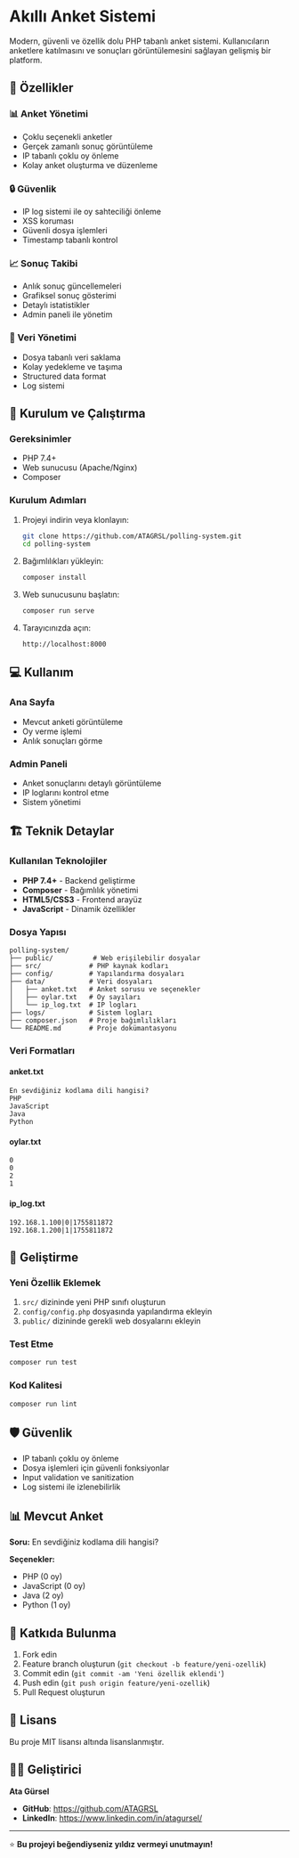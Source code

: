 # Akıllı Anket Sistemi

Modern, güvenli ve özellik dolu PHP tabanlı anket sistemi. Kullanıcıların anketlere katılmasını ve sonuçları görüntülemesini sağlayan gelişmiş bir platform.

## 🌟 Özellikler

### 📊 Anket Yönetimi
- Çoklu seçenekli anketler
- Gerçek zamanlı sonuç görüntüleme
- IP tabanlı çoklu oy önleme
- Kolay anket oluşturma ve düzenleme

### 🔒 Güvenlik
- IP log sistemi ile oy sahteciliği önleme
- XSS koruması
- Güvenli dosya işlemleri
- Timestamp tabanlı kontrol

### 📈 Sonuç Takibi
- Anlık sonuç güncellemeleri
- Grafiksel sonuç gösterimi
- Detaylı istatistikler
- Admin paneli ile yönetim

### 💾 Veri Yönetimi
- Dosya tabanlı veri saklama
- Kolay yedekleme ve taşıma
- Structured data format
- Log sistemi

## 🚀 Kurulum ve Çalıştırma

### Gereksinimler
- PHP 7.4+
- Web sunucusu (Apache/Nginx)
- Composer

### Kurulum Adımları
1. Projeyi indirin veya klonlayın:
   ```bash
   git clone https://github.com/ATAGRSL/polling-system.git
   cd polling-system
   ```

2. Bağımlılıkları yükleyin:
   ```bash
   composer install
   ```

3. Web sunucusunu başlatın:
   ```bash
   composer run serve
   ```

4. Tarayıcınızda açın:
   ```
   http://localhost:8000
   ```

## 💻 Kullanım

### Ana Sayfa
- Mevcut anketi görüntüleme
- Oy verme işlemi
- Anlık sonuçları görme

### Admin Paneli
- Anket sonuçlarını detaylı görüntüleme
- IP loglarını kontrol etme
- Sistem yönetimi

## 🏗️ Teknik Detaylar

### Kullanılan Teknolojiler
- **PHP 7.4+** - Backend geliştirme
- **Composer** - Bağımlılık yönetimi
- **HTML5/CSS3** - Frontend arayüz
- **JavaScript** - Dinamik özellikler

### Dosya Yapısı
```
polling-system/
├── public/          # Web erişilebilir dosyalar
├── src/            # PHP kaynak kodları
├── config/         # Yapılandırma dosyaları
├── data/           # Veri dosyaları
│   ├── anket.txt   # Anket sorusu ve seçenekler
│   ├── oylar.txt   # Oy sayıları
│   └── ip_log.txt  # IP logları
├── logs/           # Sistem logları
├── composer.json   # Proje bağımlılıkları
└── README.md       # Proje dokümantasyonu
```

### Veri Formatları

#### anket.txt
```
En sevdiğiniz kodlama dili hangisi?
PHP
JavaScript
Java
Python
```

#### oylar.txt
```
0
0
2
1
```

#### ip_log.txt
```
192.168.1.100|0|1755811872
192.168.1.200|1|1755811872
```

## 🔧 Geliştirme

### Yeni Özellik Eklemek
1. `src/` dizininde yeni PHP sınıfı oluşturun
2. `config/config.php` dosyasında yapılandırma ekleyin
3. `public/` dizininde gerekli web dosyalarını ekleyin

### Test Etme
```bash
composer run test
```

### Kod Kalitesi
```bash
composer run lint
```

## 🛡️ Güvenlik

- IP tabanlı çoklu oy önleme
- Dosya işlemleri için güvenli fonksiyonlar
- Input validation ve sanitization
- Log sistemi ile izlenebilirlik

## 📊 Mevcut Anket

**Soru:** En sevdiğiniz kodlama dili hangisi?

**Seçenekler:**
- PHP (0 oy)
- JavaScript (0 oy)
- Java (2 oy)
- Python (1 oy)

## 🤝 Katkıda Bulunma

1. Fork edin
2. Feature branch oluşturun (`git checkout -b feature/yeni-ozellik`)
3. Commit edin (`git commit -am 'Yeni özellik eklendi'`)
4. Push edin (`git push origin feature/yeni-ozellik`)
5. Pull Request oluşturun

## 📄 Lisans

Bu proje MIT lisansı altında lisanslanmıştır.

## 👨‍💻 Geliştirici

**Ata Gürsel**
- **GitHub**: https://github.com/ATAGRSL
- **LinkedIn**: https://www.linkedin.com/in/atagursel/

---

⭐ **Bu projeyi beğendiyseniz yıldız vermeyi unutmayın!**
